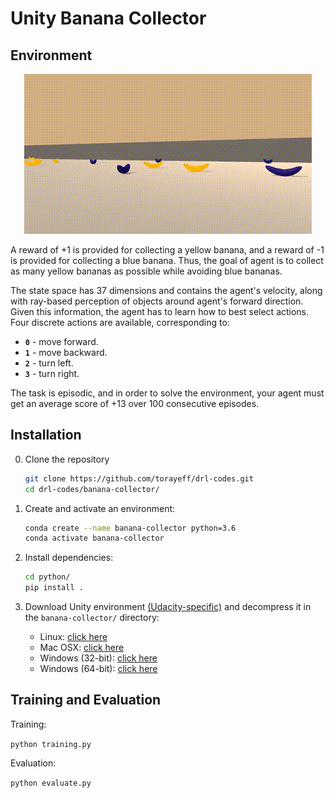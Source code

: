 # Unity Banana Collector

## Environment
<p align="center">
  <img src="animation.gif">
</p>
A reward of +1 is provided for collecting a yellow banana, and a reward of -1 is provided for collecting a blue banana.  Thus, the goal of agent is to collect as many yellow bananas as possible while avoiding blue bananas.  

The state space has 37 dimensions and contains the agent's velocity, along with ray-based perception of objects around agent's forward direction.  Given this information, the agent has to learn how to best select actions.  Four discrete actions are available, corresponding to:
- **`0`** - move forward.
- **`1`** - move backward.
- **`2`** - turn left.
- **`3`** - turn right.

The task is episodic, and in order to solve the environment, your agent must get an average score of +13 over 100 consecutive episodes.

## Installation
0. Clone the repository
    ```bash
    git clone https://github.com/torayeff/drl-codes.git
    cd drl-codes/banana-collector/
    ```
    
1. Create and activate an environment:

    ```bash
    conda create --name banana-collector python=3.6
    conda activate banana-collector
    ```
    
2. Install dependencies:
    ```bash
    cd python/
    pip install .
    ```

3. Download Unity environment [(Udacity-specific)](https://github.com/udacity/deep-reinforcement-learning/tree/master/p1_navigation) and decompress it in the `banana-collector/` directory:
    - Linux: [click here](https://s3-us-west-1.amazonaws.com/udacity-drlnd/P1/Banana/Banana_Linux.zip)
    - Mac OSX: [click here](https://s3-us-west-1.amazonaws.com/udacity-drlnd/P1/Banana/Banana.app.zip)
    - Windows (32-bit): [click here](https://s3-us-west-1.amazonaws.com/udacity-drlnd/P1/Banana/Banana_Windows_x86.zip)
    - Windows (64-bit): [click here](https://s3-us-west-1.amazonaws.com/udacity-drlnd/P1/Banana/Banana_Windows_x86_64.zip)

## Training and Evaluation
Training: 

```python training.py```

Evaluation:

```python evaluate.py```